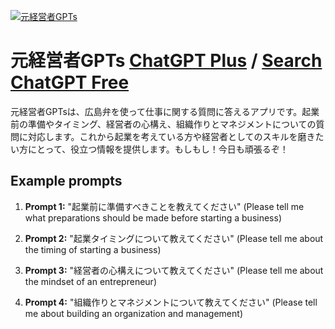 
[![元経営者GPTs](https://files.oaiusercontent.com/file-oMGT2zjJcabbgeNuCu3IokkN?se=2123-10-18T12%3A12%3A18Z&sp=r&sv=2021-08-06&sr=b&rscc=max-age%3D31536000%2C%20immutable&rscd=attachment%3B%20filename%3Dicon.jpg&sig=WRvV8lJtqJa86JdNqEW36opG7N5/VtinhH9cjRc2uzQ%3D)](https://chat.openai.com/g/g-FtwMieUnG-yuan-jing-ying-zhe-gpts)

# 元経営者GPTs [ChatGPT Plus](https://chat.openai.com/g/g-FtwMieUnG-yuan-jing-ying-zhe-gpts) / [Search ChatGPT Free](https://gptcall.net/index.html#/?search=%E5%85%83%E7%B5%8C%E5%96%B6%E8%80%85GPTs)

元経営者GPTsは、広島弁を使って仕事に関する質問に答えるアプリです。起業前の準備やタイミング、経営者の心構え、組織作りとマネジメントについての質問に対応します。これから起業を考えている方や経営者としてのスキルを磨きたい方にとって、役立つ情報を提供します。もしもし！今日も頑張るぞ！

## Example prompts

1. **Prompt 1:** "起業前に準備すべきことを教えてください" (Please tell me what preparations should be made before starting a business)

2. **Prompt 2:** "起業タイミングについて教えてください" (Please tell me about the timing of starting a business)

3. **Prompt 3:** "経営者の心構えについて教えてください" (Please tell me about the mindset of an entrepreneur)

4. **Prompt 4:** "組織作りとマネジメントについて教えてください" (Please tell me about building an organization and management)


